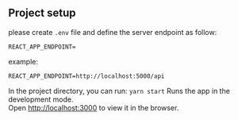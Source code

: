 ## Project setup

please create `.env` file and define the server endpoint as follow:

```
REACT_APP_ENDPOINT=
```

example:

```
REACT_APP_ENDPOINT=http://localhost:5000/api
```

In the project directory, you can run:
`yarn start`
Runs the app in the development mode.<br />
Open [http://localhost:3000](http://localhost:3000) to view it in the browser.
